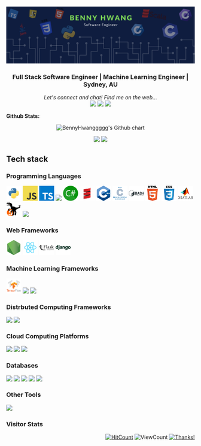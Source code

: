 ![Banner Image](banner.png)
<h3 align="center">Full Stack Software Engineer | Machine Learning Engineer | Sydney, AU</h3>

<p align="center">
   <i>Let's connect and chat! Find me on the web...</i>
   <br>
   <img src="https://img.shields.io/badge/-bennyhwangggg.github.io-47CCCC?style=flat&logo=Google-Chrome&logoColor=white&link=https://bennyhwanggggg.github.io/portfolio"/>
   
   <img src="https://img.shields.io/badge/-bennyhwanggggg-blue?style=flat-square&logo=Linkedin&logoColor=white&link=https://www.linkedin.com/in/benny-hwang-35b077104/"/>
   
   <img src="https://img.shields.io/badge/-bennyhwanggggg-c14438?style=flat-square&logo=Github&logoColor=white&link=https://github.com/Bennyhwanggggg"/>
</p>

**Github Stats:**
<p align="center">

  <img height="130" src="https://ghchart.rshah.org/Bennyhwanggggg" alt="BennyHwanggggg's Github chart" />

  <p align="center">
    <img height="250" src="https://github-readme-stats.vercel.app/api?username=bennyhwanggggg&show_icons=true&theme=dracula">
    <img height="250" src="https://github-readme-stats.vercel.app/api/top-langs/?username=bennyhwanggggg&count_private=true&theme=dracula">
  </p>
</p>


## Tech stack

### Programming Languages
<code><img height="40" src="https://raw.githubusercontent.com/github/explore/80688e429a7d4ef2fca1e82350fe8e3517d3494d/topics/python/python.png"></code>
<code><img height="40" src="https://raw.githubusercontent.com/github/explore/80688e429a7d4ef2fca1e82350fe8e3517d3494d/topics/javascript/javascript.png"></code>
<code><img height="40" src="https://raw.githubusercontent.com/github/explore/80688e429a7d4ef2fca1e82350fe8e3517d3494d/topics/typescript/typescript.png"></code>
<code><img height="40" src="https://upload.wikimedia.org/wikipedia/fr/thumb/2/2e/Java_Logo.svg/1200px-Java_Logo.svg.png"></code>
<code><img height="40" src="https://raw.githubusercontent.com/github/explore/80688e429a7d4ef2fca1e82350fe8e3517d3494d/topics/csharp/csharp.png"></code>
<code><img height="40" src="https://raw.githubusercontent.com/github/explore/80688e429a7d4ef2fca1e82350fe8e3517d3494d/topics/scala/scala.png"></code>
<code><img height="40" src="https://raw.githubusercontent.com/github/explore/80688e429a7d4ef2fca1e82350fe8e3517d3494d/topics/cpp/cpp.png"></code>
<code><img height="40" src="https://raw.githubusercontent.com/github/explore/80688e429a7d4ef2fca1e82350fe8e3517d3494d/topics/c/c.png"></code>
<code><img height="40" src="https://raw.githubusercontent.com/github/explore/80688e429a7d4ef2fca1e82350fe8e3517d3494d/topics/bash/bash.png"></code>
<code><img height="40" src="https://raw.githubusercontent.com/github/explore/80688e429a7d4ef2fca1e82350fe8e3517d3494d/topics/html/html.png"></code>
<code><img height="40" src="https://raw.githubusercontent.com/github/explore/80688e429a7d4ef2fca1e82350fe8e3517d3494d/topics/css/css.png"></code>
<code><img height="40" src="https://raw.githubusercontent.com/github/explore/80688e429a7d4ef2fca1e82350fe8e3517d3494d/topics/matlab/matlab.png"></code>
<code><img height="40" src="https://raw.githubusercontent.com/github/explore/80688e429a7d4ef2fca1e82350fe8e3517d3494d/topics/perl/perl.png"></code>
<code><img height="40" src="https://eu.swi-prolog.org/icons/swipl.png"></code>

### Web Frameworks
<code><img height="40" src="https://raw.githubusercontent.com/github/explore/80688e429a7d4ef2fca1e82350fe8e3517d3494d/topics/nodejs/nodejs.png"></code>
<code><img height="40" src="https://raw.githubusercontent.com/github/explore/80688e429a7d4ef2fca1e82350fe8e3517d3494d/topics/react/react.png"></code>
<code><img height="40" src="https://raw.githubusercontent.com/github/explore/80688e429a7d4ef2fca1e82350fe8e3517d3494d/topics/flask/flask.png"></code>
<code><img height="40" src="https://raw.githubusercontent.com/github/explore/80688e429a7d4ef2fca1e82350fe8e3517d3494d/topics/django/django.png"></code>

### Machine Learning Frameworks
<code><img height="40" src="https://raw.githubusercontent.com/github/explore/80688e429a7d4ef2fca1e82350fe8e3517d3494d/topics/tensorflow/tensorflow.png"></code>
<code><img height="40" src="https://res-4.cloudinary.com/crunchbase-production/image/upload/c_lpad,h_256,w_256,f_auto,q_auto:eco/x3gdrogoamvuvjemehbr"></code>
<code><img height="40" src="https://cdn.analyticsvidhya.com/wp-content/uploads/2017/12/16223353/pytorch-logo-flat.png"></code>

### Distrbuted Computing Frameworks
<code><img height="40" src="https://cpng.pikpng.com/pngl/s/533-5331939_hadoop-apache-org-hadoop-map-reduce-logo-png.png"></code>
<code><img height="40" src="https://upload.wikimedia.org/wikipedia/commons/thumb/f/f3/Apache_Spark_logo.svg/1200px-Apache_Spark_logo.svg.png"></code>

### Cloud Computing Platforms
<code><img height="40" src="https://voicefoundry.com/wp-content/uploads/2018/09/feature-aws.jpg"></code>
<code><img height="40" src="https://www.freecodecamp.org/news/content/images/size/w2000/2020/10/gcp.png"></code>
<code><img height="40" src="https://dashboard.balena-cloud.com/img/logo-text.svg"></code>

### Databases
<code><img height="40" src="https://upload.wikimedia.org/wikipedia/commons/3/38/SQLite370.svg" /></code>
<code><img height="40" src="https://icon2.cleanpng.com/20180806/tq/kisspng-postgresql-clip-art-database-logo-web-design-strategy-relik-5b67d84654b0c4.8126631315335322303469.jpg" /></code>
<code><img height="40" src="https://www.logo.wine/a/logo/MySQL/MySQL-Logo.wine.svg" /></code>
<code><img height="40" src="https://webassets.mongodb.com/_com_assets/cms/MongoDB_Logo_FullColorBlack_RGB-4td3yuxzjs.png" /></code>
<code><img height="40" src="https://www.itprotoday.com/sites/itprotoday.com/files/styles/article_featured_retina/public/logo-microsoft-sql-server-595x3350.jpg?itok=yF51O5OL" /></code>

### Other Tools
<code><img height="40" src="https://upload.wikimedia.org/wikipedia/commons/thumb/e/e0/Git-logo.svg/1920px-Git-logo.svg.png"/></code>


### Visitor Stats
<div align="right">
  
[![HitCount](http://hits.dwyl.com/bennyhwangggg/bennyhwangggg.svg)](http://hits.dwyl.com/bennyhwangggg/bennyhwangggg) ![ViewCount](https://views.whatilearened.today/views/github/bennyhwangggg/bennyhwangggg.svg) [![Thanks!](https://img.shields.io/badge/Thanks%20for%20visiting-!-1EAEDB.svg)](https://bennyhwangggg.io/portfolio/)

</div>
